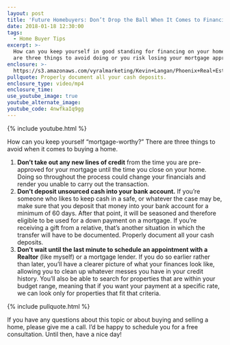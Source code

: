 ```yaml
---
layout: post
title: 'Future Homebuyers: Don’t Drop the Ball When It Comes to Financial Standing'
date: 2018-01-18 12:30:00
tags:
  - Home Buyer Tips
excerpt: >-
  How can you keep yourself in good standing for financing on your home? There
  are three things to avoid doing or you risk losing your mortgage approval.
enclosure: >-
  https://s3.amazonaws.com/vyralmarketing/Kevin+Langan/Phoenix+Real+Estate+Agent+Mortgage+Worthy.mp4
pullquote: Properly document all your cash deposits.
enclosure_type: video/mp4
enclosure_time:
use_youtube_image: true
youtube_alternate_image:
youtube_code: 4nwfkaIq9gg
---
```



{% include youtube.html %}

How can you keep yourself “mortgage-worthy?” There are three things to avoid when it comes to buying a home.

1. **Don’t take out any new lines of credit** from the time you are pre-approved for your mortgage until the time you close on your home. Doing so throughout the process could change your financials and render you unable to carry out the transaction.
2. **Don’t deposit unsourced cash into your bank account.** If you’re someone who likes to keep cash in a safe, or whatever the case may be, make sure that you deposit that money into your bank account for a minimum of 60 days. After that point, it will be seasoned and therefore eligible to be used for a down payment on a mortgage. If you’re receiving a gift from a relative, that’s another situation in which the transfer will have to be documented. Properly document all your cash deposits.
3. **Don’t wait until the last minute to schedule an appointment with a Realtor** (like myself) or a mortgage lender. If you do so earlier rather than later, you’ll have a clearer picture of what your finances look like, allowing you to clean up whatever messes you have in your credit history. You’ll also be able to search for properties that are within your budget range, meaning that if you want your payment at a specific rate, we can look only for properties that fit that criteria.

{% include pullquote.html %}

If you have any questions about this topic or about buying and selling a home, please give me a call. I’d be happy to schedule you for a free consultation. Until then, have a nice day!